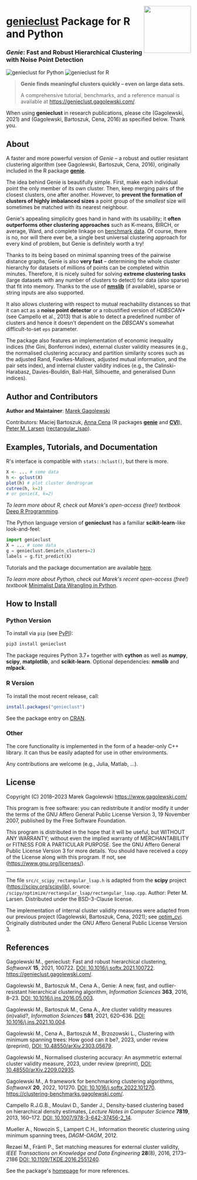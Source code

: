 <a href="https://genieclust.gagolewski.com"><img src="https://www.gagolewski.com/_static/img/genieclust.png" align="right" height="128" width="128" /></a>
# [**genieclust**](https://genieclust.gagolewski.com/) Package for R and Python

### *Genie*: Fast and Robust Hierarchical Clustering with Noise Point Detection


![genieclust for Python](https://github.com/gagolews/genieclust/workflows/genieclust%20for%20Python/badge.svg)
![genieclust for R](https://github.com/gagolews/genieclust/workflows/genieclust%20for%20R/badge.svg)


> **Genie finds meaningful clusters quickly – even on large data sets.**
> 
> A comprehensive tutorial, benchmarks, and a reference manual is available
at <https://genieclust.gagolewski.com/>.

When using **genieclust** in research publications, please
cite (Gagolewski, 2021) and (Gagolewski, Bartoszuk, Cena, 2016)
as specified below. Thank you.


## About

A faster and more powerful version of *Genie* – a robust and outlier
resistant clustering algorithm (see Gagolewski, Bartoszuk, Cena, 2016),
originally included in the R package
[**genie**](https://CRAN.R-project.org/package=genie).

The idea behind Genie is beautifully simple. First, make each individual
point the only member of its own cluster. Then, keep merging pairs
of the closest clusters, one after another. However, to **prevent
the formation of clusters of highly imbalanced sizes** a point group of
the *smallest* size will sometimes be matched with its nearest neighbour.

Genie's appealing simplicity goes hand in hand with its usability;
it **often outperforms other clustering approaches**
such as K-means, BIRCH, or average, Ward, and complete linkage
on [benchmark data](https://github.com/gagolews/clustering-benchmarks).
Of course, there is no, nor will there ever be, a single best
universal clustering approach for every kind of problem, but Genie
is definitely worth a try!

Thanks to its being based on minimal spanning trees of the pairwise distance
graphs, Genie is also **very fast** – determining the whole cluster hierarchy
for datasets of millions of points can be completed within minutes. Therefore,
it is nicely suited for solving **extreme clustering tasks** (large datasets
with any number of clusters to detect) for data (also sparse) that fit into
memory. Thanks to the use of [**nmslib**](https://github.com/nmslib/nmslib)
(if available), sparse or string inputs are also supported.

It also allows clustering with respect to mutual reachability distances
so that it can act as a **noise point detector** or a
robustified version of *HDBSCAN\**  (see Campello et al., 2013)
that is able to detect a predefined
number of clusters and hence it doesn't dependent on the *DBSCAN*'s somewhat
difficult-to-set `eps` parameter.


The package also features an implementation of economic inequality indices
(the Gini, Bonferroni index), external cluster validity measures
(e.g., the normalised clustering accuracy and partition similarity scores
such as the adjusted Rand, Fowlkes-Mallows, adjusted mutual information,
and the pair sets index), and internal cluster validity indices
(e.g., the Calinski-Harabasz, Davies-Bouldin, Ball-Hall, Silhouette,
and generalised Dunn indices).


## Author and Contributors

**Author and Maintainer**: [Marek Gagolewski](https://www.gagolewski.com/)

Contributors:
Maciej Bartoszuk,
[Anna Cena](https://cena.rexamine.com/) (R packages
[**genie**](https://CRAN.R-project.org/package=genie)
and [**CVI**](https://github.com/gagolews/optim_cvi)),
[Peter M. Larsen](https://github.com/pmla)
([rectangular_lsap](https://github.com/scipy/scipy/blob/main/scipy/optimize/rectangular_lsap/rectangular_lsap.cpp)).




## Examples, Tutorials, and Documentation

R's interface is compatible with `stats::hclust()`, but there is more.

```r
X <- ... # some data
h <- gclust(X)
plot(h) # plot cluster dendrogram
cutree(h, k=2)
# or genie(X, k=2)
```


*To learn more about R, check out Marek's open-access (free!) textbook*
[Deep R Programming](https://deepr.gagolewski.com/).



The Python language version of **genieclust** has a familiar
**scikit-learn**-like look-and-feel:

```python
import genieclust
X = ... # some data
g = genieclust.Genie(n_clusters=2)
labels = g.fit_predict(X)
```

Tutorials and the package documentation are available
[here](https://genieclust.gagolewski.com/).

*To learn more about Python, check out Marek's recent open-access (free!) textbook*
[Minimalist Data Wrangling in Python](https://datawranglingpy.gagolewski.com/).


## How to Install


### Python Version



To install via `pip` (see [PyPI](https://pypi.org/project/genieclust)):

```bash
pip3 install genieclust
```

The package requires Python 3.7+ together with **cython** as well as
**numpy**, **scipy**, **matplotlib**, and **scikit-learn**.
Optional dependencies: **nmslib** and **mlpack**.







### R Version


To install the most recent release, call:

```r
install.packages("genieclust")
```

See the package entry on
[CRAN](https://CRAN.R-project.org/package=genieclust).




### Other

The core functionality is implemented in the form of a header-only
C++ library. It can thus be easily adapted for use in
other environments.

Any contributions are welcome (e.g., Julia, Matlab, ...).




## License

Copyright (C) 2018–2023 Marek Gagolewski <https://www.gagolewski.com/>

This program is free software: you can redistribute it and/or modify it
under the terms of the GNU Affero General Public License Version 3, 19
November 2007, published by the Free Software Foundation.

This program is distributed in the hope that it will be useful, but
WITHOUT ANY WARRANTY; without even the implied warranty of
MERCHANTABILITY or FITNESS FOR A PARTICULAR PURPOSE. See the GNU Affero
General Public License Version 3 for more details. You should have
received a copy of the License along with this program. If not, see
(https://www.gnu.org/licenses/).

--------------

The file `src/c_scipy_rectangular_lsap.h` is adapted from the
**scipy** project (https://scipy.org/scipylib), source:
`/scipy/optimize/rectangular_lsap/rectangular_lsap.cpp`.
Author: Peter M. Larsen. Distributed under the BSD-3-Clause license.

The implementation of internal cluster validity measures
were adapted from our previous project (Gagolewski, Bartoszuk, Cena, 2021);
see [optim_cvi](https://github.com/gagolews/optim_cvi).
Originally distributed under the GNU Affero General Public License Version 3.


## References

Gagolewski M., genieclust: Fast and robust hierarchical clustering,
*SoftwareX* **15**, 2021, 100722.
[DOI: 10.1016/j.softx.2021.100722](https://doi.org/10.1016/j.softx.2021.100722).
<https://genieclust.gagolewski.com/>.

Gagolewski M., Bartoszuk M., Cena A., Genie: A new, fast, and
outlier-resistant hierarchical clustering algorithm, *Information
Sciences* **363**, 2016, 8–23.
[DOI: 10.1016/j.ins.2016.05.003](https://doi.org/10.1016/j.ins.2016.05.003).

Gagolewski M., Bartoszuk M., Cena A., Are cluster validity measures (in)valid?,
*Information Sciences* **581**, 2021, 620–636.
[DOI: 10.1016/j.ins.2021.10.004](https://doi.org/10.1016/j.ins.2021.10.004).

Gagolewski M., Cena A., Bartoszuk M., Brzozowski L.,
Clustering with minimum spanning trees: How good can it be?, 2023,
under review (preprint),
[DOI: 10.48550/arXiv.2303.05679](https://doi.org/10.48550/arXiv.2303.05679).

Gagolewski M., Normalised clustering accuracy: An asymmetric external
cluster validity measure, 2023, under review (preprint),
[DOI: 10.48550/arXiv.2209.02935](https://doi.org/10.48550/arXiv.2209.02935).

Gagolewski M., A framework for benchmarking clustering algorithms,
*SoftwareX* **20**, 2022, 101270.
[DOI: 10.1016/j.softx.2022.101270](https://doi.org/10.1016/j.softx.2022.101270).
<https://clustering-benchmarks.gagolewski.com/>.

Campello R.J.G.B., Moulavi D., Sander J.,
Density-based clustering based on hierarchical density estimates,
*Lecture Notes in Computer Science* **7819**, 2013, 160–172.
[DOI: 10.1007/978-3-642-37456-2_14](https://doi.org/10.1007/978-3-642-37456-2_14).

Mueller A., Nowozin S., Lampert C.H., Information theoretic clustering
using minimum spanning trees, *DAGM-OAGM*, 2012.

Rezaei M., Fränti P., Set matching measures for external cluster validity,
*IEEE Transactions on Knowledge and Data Engineering* **28**(8), 2016,
2173–2186 [DOI: 10.1109/TKDE.2016.2551240](https://doi.org/10.1109/TKDE.2016.2551240).

See the package's [homepage](https://genieclust.gagolewski.com/) for more
references.
